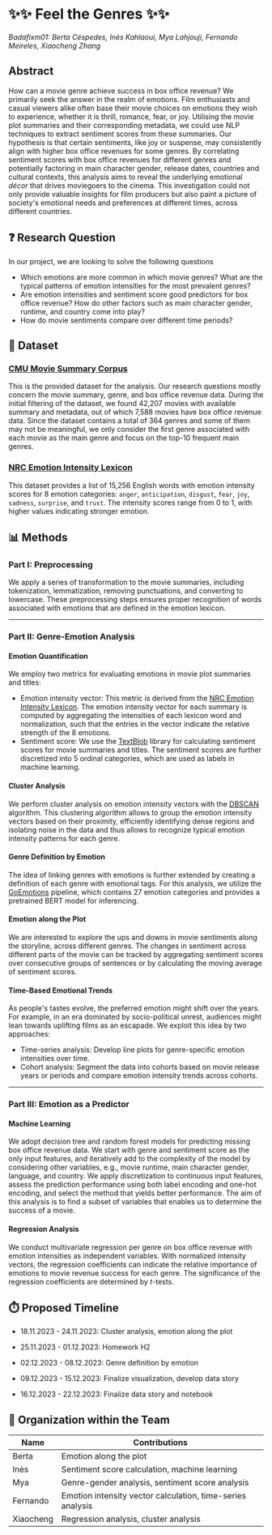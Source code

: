 # ✨✨ Feel the Genres ✨✨ 

*Badafixm01: Berta Céspedes, Inès Kahlaoui, Mya Lahjouji, Fernando Meireles, Xiaocheng Zhang*

## Abstract
How can a movie genre achieve success in box office revenue? We primarily seek the answer in the realm of emotions. Film enthusiasts and casual viewers alike often base their movie choices on emotions they wish to experience, whether it is thrill, romance, fear, or joy. Utilising the movie plot summaries and their corresponding metadata, we could use NLP techniques to extract sentiment scores from these summaries. Our hypothesis is that certain sentiments, like joy or suspense, may consistently align with higher box office revenues for some genres. By correlating sentiment scores with box office revenues for different genres and potentially factoring in main character gender, release dates, countries and cultural contexts, this analysis aims to reveal the underlying emotional *décor* that drives moviegoers to the cinema. This investigation could not only provide valuable insights for film producers but also paint a picture of society's emotional needs and preferences at different times, across different countries.


## ❓ Research Question
In our project, we are looking to solve the following questions
* Which emotions are more common in which movie genres? What are the typical patterns of emotion intensities for the most prevalent genres?
* Are emotion intensities and sentiment score good predictors for box office revenue? How do other factors such as main character gender, runtime, and country come into play?
* How do movie sentiments compare over different time periods?


## 📒 Dataset
### [CMU Movie Summary Corpus](https://www.cs.cmu.edu/~ark/personas/)
This is the provided dataset for the analysis. Our research questions mostly concern the movie summary, genre, and box office revenue data. During the initial filtering of the dataset, we found 42,207 movies with available summary and metadata, out of which 7,588 movies have box office revenue data. Since the dataset contains a total of 364 genres and some of them may not be meaningful, we only consider the first genre associated with each movie as the main genre and focus on the top-10 frequent main genres.


### [NRC Emotion Intensity Lexicon](https://saifmohammad.com/WebPages/AffectIntensity.htm)
This dataset provides a list of 15,256 English words with emotion intensity scores for 8 emotion categories: `anger`, `anticipation`, `disgust`, `fear`, `joy`, `sadness`, `surprise`, and `trust`. The intensity scores range from 0 to 1, with higher values indicating stronger emotion.


## 📊 Methods
### Part I: Preprocessing
We apply a series of transformation to the movie summaries, including tokenization, lemmatization, removing punctuations, and converting to lowercase. These preprocessing steps ensures proper recognition of words associated with emotions that are defined in the emotion lexicon.

---

### Part II: Genre-Emotion Analysis
#### Emotion Quantification 
We employ two metrics for evaluating emotions in movie plot summaries and titles:

* Emotion intensity vector: This metric is derived from the [NRC Emotion Intensity Lexicon](https://saifmohammad.com/WebPages/AffectIntensity.htm). The emotion intensity vector for each summary is computed by aggregating the intensities of each lexicon word and normalization, such that the entries in the vector indicate the relative strength of the 8 emotions.
* Sentiment score: We use the [TextBlob](https://textblob.readthedocs.io/en/dev/) library for calculating sentiment scores for movie summaries and titles. The sentiment scores are further discretized into 5 ordinal categories, which are used as labels in machine learning.

#### Cluster Analysis
We perform cluster analysis on emotion intensity vectors with the [DBSCAN](https://scikit-learn.org/stable/modules/generated/sklearn.cluster.DBSCAN.html) algorithm. This clustering algorithm allows to group the emotion intensity vectors based on their proximity, efficiently identifying dense regions and isolating noise in the data and thus allows to recognize typical emotion intensity patterns for each genre.

#### Genre Definition by Emotion
The idea of linking genres with emotions is further extended by creating a definition of each genre with emotional tags. For this analysis, we utilize the [GoEmotions](https://github.com/google-research/google-research/tree/master/goemotions) pipeline, which contains 27 emotion categories and provides a pretrained BERT model for inferencing.

#### Emotion along the Plot
We are interested to explore the ups and downs in movie sentiments along the storyline, across different genres. The changes in sentiment across different parts of the movie can be tracked by aggregating sentiment scores over consecutive groups of sentences or by calculating the moving average of sentiment scores.

#### Time-Based Emotional Trends
As people's tastes evolve, the preferred emotion might shift over the years. For example, in an era dominated by socio-political unrest, audiences might lean towards uplifting films as an escapade. We exploit this idea by two approaches:

* Time-series analysis: Develop line plots for genre-specific emotion intensities over time.
* Cohort analysis: Segment the data into cohorts based on movie release years or periods and compare emotion intensity trends across cohorts.

---

### Part III: Emotion as a Predictor
#### Machine Learning
We adopt decision tree and random forest models for predicting missing box office revenue data. We start with genre and sentiment score as the only input features, and iteratively add to the complexity of the model by considering other variables, e.g., movie runtime, main character gender, language, and country. We apply discretization to continuous input features, assess the prediction performance using both label encoding and one-hot encoding, and select the method that yields better performance. The aim of this analysis is to find a subset of variables that enables us to determine the success of a movie.

#### Regression Analysis
We conduct multivariate regression per genre on box office revenue with emotion intensities as independent variables. With normalized intensity vectors, the regression coefficients can indicate the relative importance of emotions to movie revenue success for each genre. The significance of the regression coefficients are determined by *t*-tests.


## ⏱️ Proposed Timeline
* 18.11.2023 - 24.11.2023: Cluster analysis, emotion along the plot

* 25.11.2023 - 01.12.2023: Homework H2

* 02.12.2023 - 08.12.2023: Genre definition by emotion

* 09.12.2023 - 15.12.2023: Finalize visualization, develop data story

* 16.12.2023 - 22.12.2023: Finalize data story and notebook


## 👫 Organization within the Team
| Name       | Contributions                                  |
|------------|------------------------------------------------|
| Berta      | Emotion along the plot                          |
| Inès       | Sentiment score calculation, machine learning  |
| Mya        | Genre-gender analysis, sentiment score analysis|
| Fernando   | Emotion intensity vector calculation, time-series analysis |
| Xiaocheng  | Regression analysis, cluster analysis          |
